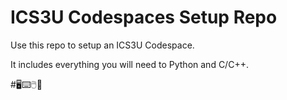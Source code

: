 # ICS3U Codespaces Setup Repo

Use this repo to setup an ICS3U Codespace.

It includes everything you will need to Python and C/C++.

#🖥️⌨️🖱️🥷
